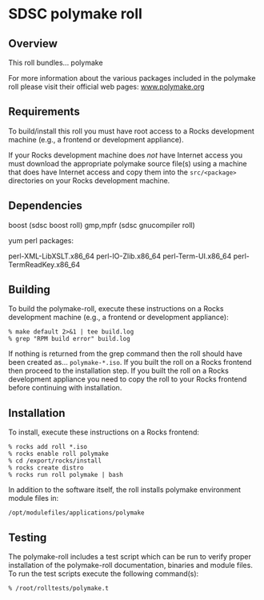 # SDSC polymake roll

## Overview

This roll bundles... polymake

For more information about the various packages included in the polymake roll please visit their official web pages: www.polymake.org



## Requirements

To build/install this roll you must have root access to a Rocks development
machine (e.g., a frontend or development appliance).

If your Rocks development machine does *not* have Internet access you must
download the appropriate polymake source file(s) using a machine that does
have Internet access and copy them into the `src/<package>` directories on your
Rocks development machine.


## Dependencies

boost (sdsc boost roll) gmp,mpfr (sdsc gnucompiler roll)

yum perl packages:

perl-XML-LibXSLT.x86_64
perl-IO-Zlib.x86_64
perl-Term-UI.x86_64
perl-TermReadKey.x86_64



## Building

To build the polymake-roll, execute these instructions on a Rocks development
machine (e.g., a frontend or development appliance):

```shell
% make default 2>&1 | tee build.log
% grep "RPM build error" build.log
```

If nothing is returned from the grep command then the roll should have been
created as... `polymake-*.iso`. If you built the roll on a Rocks frontend then
proceed to the installation step. If you built the roll on a Rocks development
appliance you need to copy the roll to your Rocks frontend before continuing
with installation.

## Installation

To install, execute these instructions on a Rocks frontend:

```shell
% rocks add roll *.iso
% rocks enable roll polymake
% cd /export/rocks/install
% rocks create distro
% rocks run roll polymake | bash
```

In addition to the software itself, the roll installs polymake environment
module files in:

```shell
/opt/modulefiles/applications/polymake
```


## Testing

The polymake-roll includes a test script which can be run to verify proper
installation of the polymake-roll documentation, binaries and module files. To
run the test scripts execute the following command(s):

```shell
% /root/rolltests/polymake.t 
```
